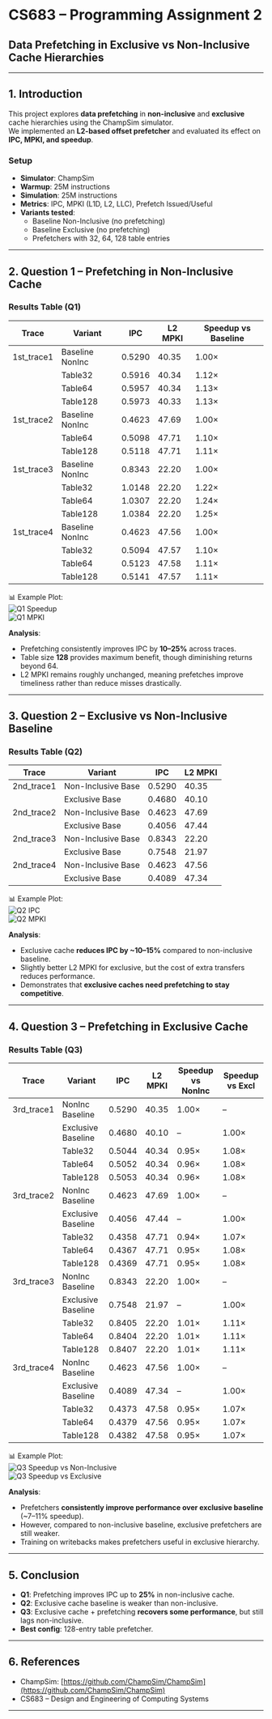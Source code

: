 # CS683 – Programming Assignment 2  
## Data Prefetching in Exclusive vs Non-Inclusive Cache Hierarchies  

---

## 1. Introduction
This project explores **data prefetching** in **non-inclusive** and **exclusive** cache hierarchies using the ChampSim simulator.  
We implemented an **L2-based offset prefetcher** and evaluated its effect on **IPC, MPKI, and speedup**.  

### Setup
- **Simulator**: ChampSim  
- **Warmup**: 25M instructions  
- **Simulation**: 25M instructions  
- **Metrics**: IPC, MPKI (L1D, L2, LLC), Prefetch Issued/Useful  
- **Variants tested**:  
  - Baseline Non-Inclusive (no prefetching)  
  - Baseline Exclusive (no prefetching)  
  - Prefetchers with 32, 64, 128 table entries  

---

## 2. Question 1 – Prefetching in Non-Inclusive Cache

### Results Table (Q1)
| Trace        | Variant            | IPC     | L2 MPKI  | Speedup vs Baseline |
|--------------|-------------------|---------|----------|---------------------|
| 1st_trace1   | Baseline NonInc   | 0.5290  | 40.35    | 1.00×              |
|              | Table32           | 0.5916  | 40.34    | 1.12×              |
|              | Table64           | 0.5957  | 40.34    | 1.13×              |
|              | Table128          | 0.5973  | 40.33    | 1.13×              |
| 1st_trace2   | Baseline NonInc   | 0.4623  | 47.69    | 1.00×              |
|              | Table64           | 0.5098  | 47.71    | 1.10×              |
|              | Table128          | 0.5118  | 47.71    | 1.11×              |
| 1st_trace3   | Baseline NonInc   | 0.8343  | 22.20    | 1.00×              |
|              | Table32           | 1.0148  | 22.20    | 1.22×              |
|              | Table64           | 1.0307  | 22.20    | 1.24×              |
|              | Table128          | 1.0384  | 22.20    | 1.25×              |
| 1st_trace4   | Baseline NonInc   | 0.4623  | 47.56    | 1.00×              |
|              | Table32           | 0.5094  | 47.57    | 1.10×              |
|              | Table64           | 0.5123  | 47.58    | 1.11×              |
|              | Table128          | 0.5141  | 47.57    | 1.11×              |

📊 Example Plot:  
![Q1 Speedup](plots/q1_speedup_1st_trace1.png)  
![Q1 MPKI](plots/q1_mpki_1st_trace1.png)  

**Analysis**:  
- Prefetching consistently improves IPC by **10–25%** across traces.  
- Table size **128** provides maximum benefit, though diminishing returns beyond 64.  
- L2 MPKI remains roughly unchanged, meaning prefetches improve timeliness rather than reduce misses drastically.  

---

## 3. Question 2 – Exclusive vs Non-Inclusive Baseline

### Results Table (Q2)
| Trace        | Variant             | IPC     | L2 MPKI  |
|--------------|--------------------|---------|----------|
| 2nd_trace1   | Non-Inclusive Base | 0.5290  | 40.35    |
|              | Exclusive Base     | 0.4680  | 40.10    |
| 2nd_trace2   | Non-Inclusive Base | 0.4623  | 47.69    |
|              | Exclusive Base     | 0.4056  | 47.44    |
| 2nd_trace3   | Non-Inclusive Base | 0.8343  | 22.20    |
|              | Exclusive Base     | 0.7548  | 21.97    |
| 2nd_trace4   | Non-Inclusive Base | 0.4623  | 47.56    |
|              | Exclusive Base     | 0.4089  | 47.34    |

📊 Example Plot:  
![Q2 IPC](plots/q2_ipc_cmp_2nd_trace1.png)  
![Q2 MPKI](plots/q2_mpki_cmp_2nd_trace1.png)  

**Analysis**:  
- Exclusive cache **reduces IPC by ~10–15%** compared to non-inclusive baseline.  
- Slightly better L2 MPKI for exclusive, but the cost of extra transfers reduces performance.  
- Demonstrates that **exclusive caches need prefetching to stay competitive**.  

---

## 4. Question 3 – Prefetching in Exclusive Cache

### Results Table (Q3)
| Trace        | Variant             | IPC     | L2 MPKI  | Speedup vs NonInc | Speedup vs Excl |
|--------------|--------------------|---------|----------|-------------------|-----------------|
| 3rd_trace1   | NonInc Baseline    | 0.5290  | 40.35    | 1.00×             | –               |
|              | Exclusive Baseline | 0.4680  | 40.10    | –                 | 1.00×           |
|              | Table32            | 0.5044  | 40.34    | 0.95×             | 1.08×           |
|              | Table64            | 0.5052  | 40.34    | 0.96×             | 1.08×           |
|              | Table128           | 0.5053  | 40.34    | 0.96×             | 1.08×           |
| 3rd_trace2   | NonInc Baseline    | 0.4623  | 47.69    | 1.00×             | –               |
|              | Exclusive Baseline | 0.4056  | 47.44    | –                 | 1.00×           |
|              | Table32            | 0.4358  | 47.71    | 0.94×             | 1.07×           |
|              | Table64            | 0.4367  | 47.71    | 0.95×             | 1.08×           |
|              | Table128           | 0.4369  | 47.71    | 0.95×             | 1.08×           |
| 3rd_trace3   | NonInc Baseline    | 0.8343  | 22.20    | 1.00×             | –               |
|              | Exclusive Baseline | 0.7548  | 21.97    | –                 | 1.00×           |
|              | Table32            | 0.8405  | 22.20    | 1.01×             | 1.11×           |
|              | Table64            | 0.8404  | 22.20    | 1.01×             | 1.11×           |
|              | Table128           | 0.8407  | 22.20    | 1.01×             | 1.11×           |
| 3rd_trace4   | NonInc Baseline    | 0.4623  | 47.56    | 1.00×             | –               |
|              | Exclusive Baseline | 0.4089  | 47.34    | –                 | 1.00×           |
|              | Table32            | 0.4373  | 47.58    | 0.95×             | 1.07×           |
|              | Table64            | 0.4379  | 47.56    | 0.95×             | 1.07×           |
|              | Table128           | 0.4382  | 47.58    | 0.95×             | 1.07×           |

📊 Example Plot:  
![Q3 Speedup vs Non-Inclusive](plots/q3_speedup_noninc_baseline_3rd_trace1.png)  
![Q3 Speedup vs Exclusive](plots/q3_speedup_excl_baseline_3rd_trace1.png)  

**Analysis**:  
- Prefetchers **consistently improve performance over exclusive baseline** (~7–11% speedup).  
- However, compared to non-inclusive baseline, exclusive prefetchers are still weaker.  
- Training on writebacks makes prefetchers useful in exclusive hierarchy.  

---

## 5. Conclusion
- **Q1**: Prefetching improves IPC up to **25%** in non-inclusive cache.  
- **Q2**: Exclusive cache baseline is weaker than non-inclusive.  
- **Q3**: Exclusive cache + prefetching **recovers some performance**, but still lags non-inclusive.  
- **Best config**: 128-entry table prefetcher.  

---

## 6. References
- ChampSim: [https://github.com/ChampSim/ChampSim](https://github.com/ChampSim/ChampSim)  
- CS683 – Design and Engineering of Computing Systems  

---
